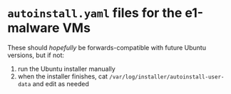 # `autoinstall.yaml` files for the e1-malware VMs

These should *hopefully* be forwards-compatible with future Ubuntu versions, but if not:
1. run the Ubuntu installer manually
2. when the installer finishes, cat `/var/log/installer/autoinstall-user-data` and edit as needed
